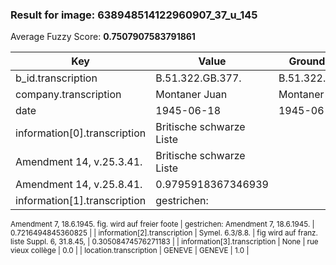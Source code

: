 ### Result for image: 638948514122960907_37_u_145
Average Fuzzy Score: **0.7507907583791861**
<small>

| Key | Value | Ground Truth | Score |
| --- | --- | --- | --- |
| b_id.transcription | B.51.322.GB.377. | B.51.322.GB.377. | 1.0 |
| company.transcription | Montaner Juan | Montaner Juan | 1.0 |
| date | 1945-06-18 | 1945-06-18 | 1.0 |
| information[0].transcription | Britische schwarze Liste
Amendment 14, v.25.3.41. | Britische schwarze Liste
Amendment 14, v.25.8.41. | 0.9795918367346939 |
| information[1].transcription | gestrichen:
Amendment 7, 18.6.1945.
fig. wird auf freier foote | gestrichen:
Amendment 7, 18.6.1945. | 0.7216494845360825 |
| information[2].transcription | Symel. 6.3/8.8. | fig wird auf franz. liste Suppl. 6, 31.8.45, | 0.30508474576271183 |
| information[3].transcription | None | rue vieux collège | 0.0 |
| location.transcription | GENEVE | GENEVE | 1.0 |

</small>
